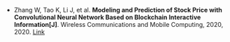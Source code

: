 * Zhang W, Tao K, Li J, et al. <b>Modeling and Prediction of Stock Price with Convolutional Neural Network Based on Blockchain Interactive Information[J]</b>. Wireless Communications and Mobile Computing, 2020, 2020. [Link](https://www.hindawi.com/journals/wcmc/2020/6686181/)
